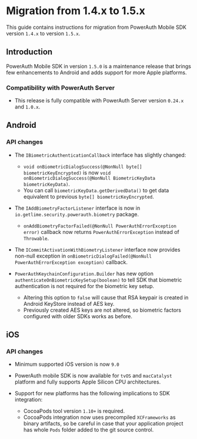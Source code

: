 # Migration from 1.4.x to 1.5.x

This guide contains instructions for migration from PowerAuth Mobile SDK version `1.4.x` to version `1.5.x`.

## Introduction

PowerAuth Mobile SDK in version `1.5.0` is a maintenance release that brings few enhancements to Android and adds support for more Apple platforms.

### Compatibility with PowerAuth Server

- This release is fully compatible with PowerAuth Server version `0.24.x` and `1.0.x`.

## Android

### API changes

- The `IBiometricAuthenticationCallback` interface has slightly changed:
  - `void onBiometricDialogSuccess(@NonNull byte[] biometricKeyEncrypted)` is now `void onBiometricDialogSuccess(@NonNull BiometricKeyData biometricKeyData)`.
  - You can call `biometricKeyData.getDerivedData()` to get data equivalent to previous `byte[] biometricKeyEncrypted`.
  
- The `IAddBiometryFactorListener` interface is now in `io.getlime.security.powerauth.biometry` package.
  - `onAddBiometryFactorFailed(@NonNull PowerAuthErrorException error)` callback now returns `PowerAuthErrorException` instead of `Throwable`. 

- The `ICommitActivationWithBiometryListener` interface now provides non-null exception in `onBiometricDialogFailed(@NonNull PowerAuthErrorException exception)` callback.

- `PowerAuthKeychainConfiguration.Builder` has new option `authenticateOnBiometricKeySetup(boolean)` to tell SDK that biometric authentication is not required for the biometric key setup.
  - Altering this option to `false` will cause that RSA keypair is created in Android KeyStore instead of AES key.
  - Previously created AES keys are not altered, so biometric factors configured with older SDKs works as before.

## iOS

### API changes

- Minimum supported iOS version is now `9.0`

- PowerAuth mobile SDK is now available for `tvOS` and `macCatalyst` platform and fully supports Apple Silicon CPU architectures.

- Support for new platforms has the following implications to SDK integration:
  - CocoaPods tool version `1.10+` is required.
  - CocoaPods integration now uses precompiled `XCFrameworks` as binary artifacts, so be careful in case that your application project has whole `Pods` folder added to the git source control. 
